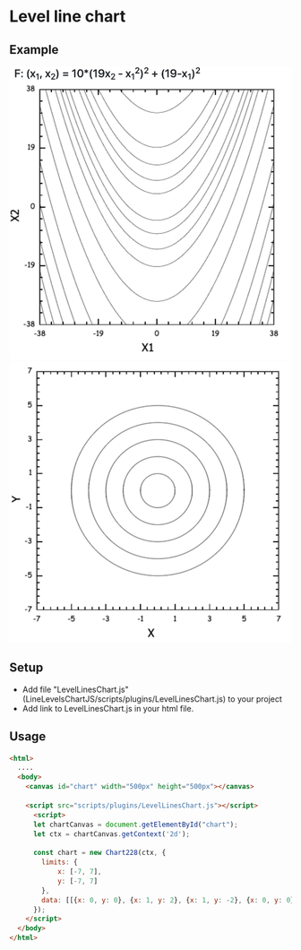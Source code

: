 # Level line chart

## Example

![Screenshot](example1.png)
![Screenshot](example2.png)

## Setup

- Add file "LevelLinesChart.js" (LineLevelsChartJS/scripts/plugins/LevelLinesChart.js) to your project
- Add link to LevelLinesChart.js in your html file.

## Usage

```HTML
<html>
  ....
  <body>
    <canvas id="chart" width="500px" height="500px"></canvas>
    
    <script src="scripts/plugins/LevelLinesChart.js"></script>
	  <script>
      let chartCanvas = document.getElementById("chart");
      let ctx = chartCanvas.getContext('2d');

      const chart = new Chart228(ctx, {
        limits: {
            x: [-7, 7],
            y: [-7, 7]
        },
        data: [[{x: 0, y: 0}, {x: 1, y: 2}, {x: 1, y: -2}, {x: 0, y: 0}], [{x: 1, y: 1}, {x: 2, y: 2}]]
      });
    </script>
  </body>
</html>
```
